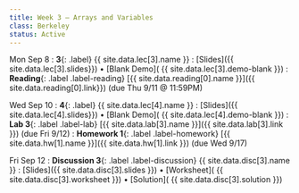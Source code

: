 ```yaml
---
title: Week 3 — Arrays and Variables
class: Berkeley
status: Active
---
```

Mon Sep 8
: **3**{: .label} {{ site.data.lec[3].name }} 
    : [Slides]({{ site.data.lec[3].slides}})
      &#8226; [Blank Demo]( {{ site.data.lec[3].demo-blank }})
: **Reading**{: .label .label-reading} [{{ site.data.reading[0].name }}]({{ site.data.reading[0].link}}) (due Thu 9/11 @ 11:59PM)

Wed Sep 10
: **4**{: .label} {{ site.data.lec[4].name }} 
    : [Slides]({{ site.data.lec[4].slides}})
      &#8226; [Blank Demo]( {{ site.data.lec[4].demo-blank }})
: **Lab 3**{: .label .label-lab} [{{ site.data.lab[3].name }}]({{ site.data.lab[3].link }}) (due Fri 9/12)
: **Homework 1**{: .label .label-homework} [{{ site.data.hw[1].name }}]({{ site.data.hw[1].link }})
    (due Wed 9/17)

Fri Sep 12
: **Discussion 3**{: .label .label-discussion} {{ site.data.disc[3].name }}
   : [Slides]({{ site.data.disc[3].slides }})
     &#8226; [Worksheet]( {{ site.data.disc[3].worksheet }})
     &#8226; [Solution]( {{ site.data.disc[3].solution }})


